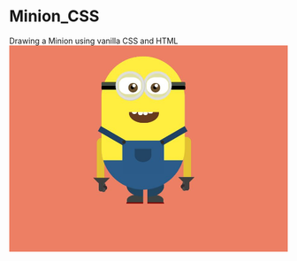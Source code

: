 # Minion_CSS
Drawing a Minion using vanilla CSS and HTML
![Minion](https://github.com/marwagaser/Minion_CSS/blob/master/minion.JPG?raw=true)
